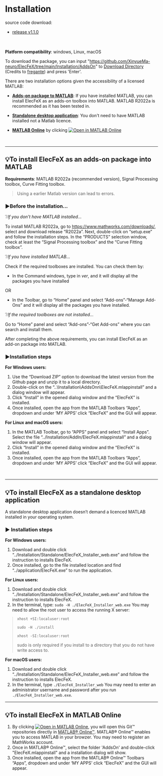 # Installation

source code download:
+ [release v1.1.0](https://github.com/XinyueMa-neuro/ElecFeX/archive/refs/tags/v1.1.0.zip)

\
\
**Platform compatibility**: windows, Linux, macOS

To download the package, you can input "https://github.com/XinyueMa-neuro/ElecFeX/tree/main/Installation/AddsOn" to [Download Directory](https://download-directory.github.io/) (Credits to [fregante](https://stackoverflow.com/users/288906/fregante)) and press 'Enter'.

There are two installation options given the accessibility of a licensed MATLAB:
- [<b>Adds-on package to MATLAB</b>](#bulbto-install-elecfex-as-an-adds-on-package-into-matlab): If you have installed MATLAB, you can install ElecFeX as an adds-on toolbox into MATLAB. MATLAB R2022a is recommended as it has been tested in.

- [<b>Standalone desktop application</b>](#bulbto-install-elecfex-as-a-standalone-desktop-application): You don't need to have MATLAB installed not a Matlab licence. 

- [<b>MATLAB Online</b>](#bulbto-install-elecfex-in-matlab-online) by clicking [![Open in MATLAB Online](https://www.mathworks.com/images/responsive/global/open-in-matlab-online.svg)](https://matlab.mathworks.com/open/github/v1?repo=XinyueMa-neuro/ElecFeX)
 <br>

---

## :bulb:To install ElecFeX as an adds-on package into MATLAB 

**Requirements**: MATLAB R2022a (recommended version), Signal Processing toolbox, Curve Fitting toolbox.

> Using a earlier Matlab version can lead to errors.

### :arrow_forward:Before the installation...

:grey_question:*If you don’t have MATLAB installed...* 

To install MATLAB R2022a, go to https://www.mathworks.com/downloads/, select and download release “R2022a”. Next, double-click on “setup.exe” and follow the installation steps. In the “PRODUCTS” selection window, check at least the “Signal Processing toolbox” and the “Curve Fitting toolbox”. 

:grey_question:*If you have installed MATLAB...* 

Check if the required toolboxes are installed. You can check them by:

- In the Command windows, type in *ver*, and it will display all the packages you have installed

OR

- In the Toolbar, go to “Home” panel and select “Add-ons”-“Manage Add-Ons” and it will display all the packages you have installed. 

:grey_question:*If the required toolboxes are not installed...* 

Go to “Home” panel and select “Add-ons”-“Get Add-ons” where you can search and install them.

After completing the above requirements, you can install ElecFeX as an add-on package into MATLAB.

### :arrow_forward:Installation steps

**For Windows users:**

1. Use the “Download ZIP” option to download the latest version from the Github page and unzip it to a local directory. 
2. Double-click on the “..\Installation\AddsOnn\ElecFeX.mlappinstall” and a dialog window will appear.
3. Click “Install” in the opened dialog window and the “ElecFeX” is installed.
4. Once installed, open the app from the MATLAB Toolbars “Apps”, dropdown and under ‘MY APPS’ click “ElecFeX” and the GUI will appear.

**For Linux and macOS users:**

1. In the MATLAB Toolbar, go to “APPS” panel and select “Install Apps”. Select the file “../Installation/AddIn/ElecFeX.mlappinstall” and a dialog window will appear. 
2. Click “Install” in the opened dialog window and the “ElecFeX” is installed.
3. Once installed, open the app from the MATLAB Toolbars “Apps”, dropdown and under ‘MY APPS’ click “ElecFeX” and the GUI will appear.

<br>

---

## :bulb:To install ElecFeX as a standalone desktop application

A standalone desktop application doesn’t demand a licenced MATLAB installed in your operating system. 

### :arrow_forward: Installation steps
**For Windows users:**

1. Download and double click “../Installation/Standalone/ElecFeX_Installer_web.exe” and follow the instruction to installs ElecFeX. 
2. Once installed, go to the file installed location and find “../application/ElecFeX.exe” to run the application.


**For Linux users:**

1. Download and double click “../Installation/Standalone/ElecFeX_Installer_web.exe” and follow the instruction to installs ElecFeX. 
2. In the terminal, type: `sudo -H ./ElecFeX_Installer_web.exe`
You may need to allow the root user to access the running X server:
> 
>	`xhost +SI:localuser:root`
>	
>	`sudo -H ./install`
>	
>	`xhost -SI:localuser:root`
>	
> sudo is only required if you install to a directory that you do not have write access to.


**For macOS users:**

1. Download and double click “../Installation/Standalone/ElecFeX_Installer_web.exe” and follow the instruction to installs ElecFeX. 
2. In the terminal, type `./ElecFeX_Installer_web`
You may need to enter an administrator username and password after you run `./ElecFeX_Installer_web.exe`.

---

## :bulb:To install ElecFeX in MATLAB Online

1. By clicking [![Open in MATLAB Online](https://www.mathworks.com/images/responsive/global/open-in-matlab-online.svg)](https://matlab.mathworks.com/open/github/v1?repo=XinyueMa-neuro/ElecFeX), you will open this Git™ repositories directly in [MATLAB® Online™](https://www.mathworks.com/products/matlab-online/matlab-online-versions.html). MATLAB® Online™ enables you to access MATLAB in your browzer. You may need to register an MathWorks account.
2. Once in MATLAB® Online™, select the folder 'AddsOn' and double-click "ElecFeX.mlappinstall" and a installation dialog will show.
3. Once installed, open the app from the MATLAB® Online™ Toolbars “Apps”, dropdown and under ‘MY APPS’ click “ElecFeX” and the GUI will appear. 


<br><br><br>

